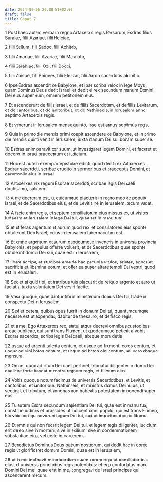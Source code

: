 ```yaml
---
date: 2024-09-06 20:00:51+02:00
draft: false
title: Caput 7
---
```





1 Post haec autem verba in regno Artaxerxis regis Persarum, Esdras filius Saraiae, filii Azariae, filii Helciae,

2 filii Sellum, filii Sadoc, filii Achitob,

3 filii Amariae, filii Azariae, filii Maraioth,

4 filii Zarahiae, filii Ozi, filii Bocci,

5 filii Abisue, filii Phinees, filii Eleazar, filii Aaron sacerdotis ab initio.

6 Ipse Esdras ascendit de Babylone, et ipse scriba velox in lege Moysi, quam Dominus Deus dedit Israel: et dedit ei rex secundum manum Domini Dei eius super eum, omnem petitionem eius.

7 Et ascenderunt de filiis Israel, et de filiis Sacerdotum, et de filiis Levitarum, et de cantoribus, et de ianitoribus, et de Nathinaeis, in Ierusalem anno septimo Artaxerxis regis.

8 Et venerunt in Ierusalem mense quinto, ipse est annus septimus regis.

9 Quia in primo die mensis primi coepit ascendere de Babylone, et in primo die mensis quinti venit in Ierusalem, iuxta manum Dei sui bonam super se.

10 Esdras enim paravit cor suum, ut investigaret legem Domini, et faceret et doceret in Israel praeceptum et iudicium.

11 Hoc est autem exemplar epistolae edicti, quod dedit rex Artaxerxes Esdrae sacerdoti, scribae erudito in sermonibus et praeceptis Domini, et ceremoniis eius in Israel.

12 Artaxerxes rex regum Esdrae sacerdoti, scribae legis Dei caeli doctissimo, salutem.

13 A me decretum est, ut cuicumque placuerit in regno meo de populo Israel, et de Sacerdotibus eius, et de Levitis ire in Ierusalem, tecum vadat.

14 A facie enim regis, et septem consiliatorum eius missus es, ut visites Iudaeam et Ierusalem in lege Dei tui, quae est in manu tua:

15 et ut feras argentum et aurum quod rex, et consiliatores eius sponte obtulerunt Deo Israel, cuius in Ierusalem tabernaculum est.

16 Et omne argentum et aurum quodcumque inveneris in universa provincia Babylonis, et populus offerre voluerit, et de Sacerdotibus quae sponte obtulerint domui Dei sui, quae est in Ierusalem,

17 libere accipe, et studiose eme de hac pecunia vitulos, arietes, agnos et sacrificia et libamina eorum, et offer ea super altare templi Dei vestri, quod est in Ierusalem.

18 Sed et si quid tibi, et fratribus tuis placuerit de reliquo argento et auro ut faciatis, iuxta voluntatem Dei vestri facite.

19 Vasa quoque, quae dantur tibi in ministerium domus Dei tui, trade in conspectu Dei in Ierusalem.

20 Sed et cetera, quibus opus fuerit in domum Dei tui, quantumcumque necesse est ut expendas, dabitur de thesauro, et de fisco regis,

21 et a me. Ego Artaxerxes rex, statui atque decrevi omnibus custodibus arcae publicae, qui sunt trans Flumen, ut quodcumque petierit a vobis Esdras sacerdos, scriba legis Dei caeli, absque mora detis

22 usque ad argenti talenta centum, et usque ad frumenti coros centum, et usque ad vini batos centum, et usque ad batos olei centum, sal vero absque mensura.

23 Omne, quod ad ritum Dei caeli pertinet, tribuatur diligenter in domo Dei caeli: ne forte irascatur contra regnum regis, et filiorum eius.

24 Vobis quoque notum facimus de universis Sacerdotibus, et Levitis, et cantoribus, et ianitoribus, Nathinaeis, et ministris domus Dei huius, ut vectigal, et tributum, et annonas non habeatis potestatem imponendi super eos.

25 Tu autem Esdra secundum sapientiam Dei tui, quae est in manu tua, constitue iudices et praesides ut iudicent omni populo, qui est trans Flumen, his videlicet qui noverunt legem Dei tui, sed et imperitos docete libere.

26 Et omnis qui non fecerit legem Dei tui, et legem regis diligenter, iudicium erit de eo sive in mortem, sive in exilium, sive in condemnationem substantiae eius, vel certe in carcerem.

27 Benedictus Dominus Deus patrum nostrorum, qui dedit hoc in corde regis ut glorificaret domum Domini, quae est in Ierusalem,

28 et in me inclinavit misericordiam suam coram rege et consiliatoribus eius, et universis principibus regis potentibus: et ego confortatus manu Domini Dei mei, quae erat in me, congregavi de Israel principes qui ascenderent mecum.

